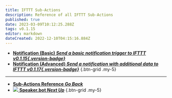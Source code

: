 ```yaml
---
title: IFTTT Sub-Actions
description: Reference of all IFTTT Sub-Actions
published: true
date: 2023-03-09T10:12:25.288Z
tags: v0.1.15
editor: markdown
dateCreated: 2022-12-10T04:15:16.884Z
---
```


- [<i class="mdi mdi-android-messages"></i>**Notification (Basic) *Send a basic notification trigger to IFTTT *v0.1.15*{.version-badge}***](/Sub-Actions/IFTTT/Notification)
- [<i class="mdi mdi-android-messages"></i>**Notification (Advanced) *Send a notification with additional data to IFTTT *v0.1.17*{.version-badge}***](/Sub-Actions/IFTTT/Notification-Advanced)
{.btn-grid .my-5}


---

- [<i class="mdi mdi-chevron-left"></i>**Sub-Actions Reference *Go Back***](/Sub-Actions)
- [<img src="https://streamer.bot/twitchspeaker/logo.svg"></img> **Speaker.bot *Next Up***](/Sub-Actions/Speakerbot)
{.btn-grid .my-5}